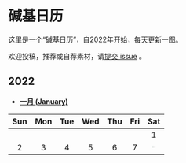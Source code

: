 # 碱基日历

这里是一个“碱基日历”，自2022年开始，每天更新一图。

欢迎投稿，推荐或自荐素材，请[提交 issue](https://github.com/ShujiaHuang/biocalendar/issues) 。


## 2022

- [**一月 (January)**](docs/2022/2022-01.md)

|  Sun  |  Mon  |  Tue  |  Wed  |  Thu  |  Fri  |  Sat  |
| :---: | :---: | :---: | :---: | :---: | :---: | :---: |
|     |     |     |     |     |     |  1  |
|  2  |  3  |  4  |  5  |  6  |  7  |[<img src="https://static.fungenomics.com/images/2022/01/2022-01-08.png" alt="2022-01-08" style="zoom:5%;"/>](docs/2022/2022-01.md#08) |



